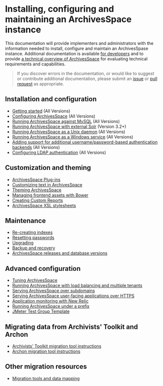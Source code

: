 # Installing, configuring and maintaining an ArchivesSpace instance

This documentation will provide implementers and administrators with the information needed to install, configure and maintain an ArchivesSpase instance. Additional documentation is available [for developers](./readme_develop.md) and to provide [a technical overview of ArchivesSpace](./readme_evaluate.md) for evaluating technical requirements and capabilities.

> If you discover errors in the documentation, or would like to suggest or contribute additional documentation, please submit an [issue](https://github.com/archivesspace/tech-docs/issues) or [pull request](https://github.com/archivesspace/tech-docs/pulls) as appropriate.

## Installation and configuration
  * [Getting started](./administration/getting_started.md) (All Versions)
  * [Configuring ArchivesSpace](./customization/configuration.md) (All Versions)
  * [Running ArchivesSpace against MySQL](./provisioning/mysql.md) (All Versions)
  * [Running ArchivesSpace with external Solr](./provisioning/solr.md) (Version 3.2+)
  * [Running ArchivesSpace as a Unix daemon](./administration/unix_daemon.md) (All Versions)
  * [Running ArchivesSpace as a Windows service](./administration/windows.md) (All Versions)
  * [Adding support for additional username/password-based authentication backends](./customization/authentication.md) (All Versions)
  * [Configuring LDAP authentication](./customization/ldap.md) (All Versions)

  
## Customization and theming
  * [ArchivesSpace Plug-ins](./customization/plugins.md)
  * [Customizing text in ArchivesSpace](./customization/locales.md)
  * [Theming ArchivesSpace](./customization/theming.md)
  * [Managing frontend assets with Bower](./customization/bower.md)
  * [Creating Custom Reports](./customization/reports.md)
  * [ArchivesSpace XSL stylesheets](./import_export/xsl_stylesheets.md)
  
## Maintenance
  * [Re-creating indexes](./administration/indexes.md)
  * [Resetting passwords](./administration/passwords.md)
  * [Upgrading](./administration/upgrading.md)
  * [Backup and recovery](./administration/backup.md)
  * [ArchivesSpace releases and database versions](./development/release_schema_versions.md)

## Advanced configuration
  * [Tuning ArchivesSpace](./provisioning/tuning.md)
  * [Running ArchivesSpace with load balancing and multiple tenants](./provisioning/clustering.md)
  * [Serving ArchivesSpace over subdomains](./provisioning/domains.md)
  * [Serving ArchivesSpace user-facing applications over HTTPS](./provisioning/https.md)
  * [Application monitoring with New Relic](./provisioning/newrelic.md)
  * [Running ArchivesSpace under a prefix](./provisioning/prefix.md)
  * [JMeter Test Group Template](./provisioning/jmeter.md)

## Migrating data from Archivists' Toolkit and Archon
  * [Archivists' Toolkit migration tool instructions](./migrations/migrate_from_archivists_toolkit.md)
  * [Archon migration tool instructions](./migrations/migrate_from_archon.md)

## Other migration resources
  * [Migration tools and data mapping](./migrations/migration_tools.md)
